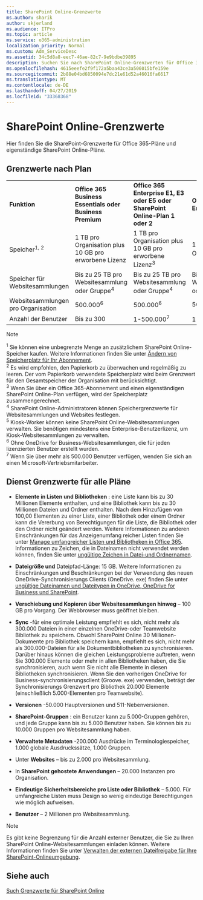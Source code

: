 ```yaml
---
title: SharePoint Online-Grenzwerte
ms.author: sharik
author: skjerland
ms.audience: ITPro
ms.topic: article
ms.service: o365-administration
localization_priority: Normal
ms.custom: Adm_ServiceDesc
ms.assetid: 34c5d8a8-eec7-46ae-82c7-9e9bdbe39895
description: Suchen Sie nach SharePoint Online-Grenzwerten für Office 365 Enterprise-Pläne und eigenständige Pläne.
ms.openlocfilehash: 4615eeefe2f9f172a5baa43ce3a506015bfe159e
ms.sourcegitcommit: 2b88e04bd6850094e7dc21e61d52a46016fa6617
ms.translationtype: MT
ms.contentlocale: de-DE
ms.lasthandoff: 04/27/2019
ms.locfileid: "33368368"
---
```

# <a name="sharepoint-online-limits"></a>SharePoint Online-Grenzwerte

Hier finden Sie die SharePoint-Grenzwerte für Office 365-Pläne und eigenständige SharePoint Online-Pläne.
  
## <a name="limits-by-plan"></a>Grenzwerte nach Plan

|||||
|:-----|:-----|:-----|:-----|
|**Funktion** <br/> |**Office 365 Business Essentials oder Business Premium** <br/> |**Office 365 Enterprise E1, E3 oder E5 oder SharePoint Online-Plan 1 oder 2** <br/> | **Office 365 Enterprise F1** <br/> |
|Speicher<sup>1, 2</sup> <br/> |1 TB pro Organisation plus 10 GB pro erworbene Lizenz  <br/> |1 TB pro Organisation plus 10 GB pro erworbene Lizenz<sup>3</sup> <br/> |1 TB pro Organisation <sup>3</sup> <br/> |
|Speicher für Websitesammlungen  <br/> |Bis zu 25 TB pro Websitesammlung oder Gruppe<sup>4</sup> <br/> |Bis zu 25 TB pro Websitesammlung oder Gruppe<sup>4</sup> <br/> |Bis zu 25 TB pro Websitesammlung oder Gruppe<sup>5</sup> <br/> |
|Websitesammlungen pro Organisation  <br/> |500.000<sup>6</sup> <br/> |500.000<sup>6</sup> <br/> |500.000<br/> |
|Anzahl der Benutzer  <br/> |Bis zu 300  <br/> |1-500.000<sup>7</sup> <br/> |1-500.000<sup>7</sup> <br/> |
   
> [!NOTE]
> <sup>1</sup> Sie können eine unbegrenzte Menge an zusätzlichem SharePoint Online-Speicher kaufen. Weitere Informationen finden Sie unter [Ändern von Speicherplatz für Ihr Abonnement](https://support.office.com/article/96EA3533-DE64-4B01-839A-C560875A662C). 
<br/><sup>2</sup> Es wird empfohlen, den Papierkorb zu überwachen und regelmäßig zu leeren. Der vom Papierkorb verwendete Speicherplatz wird beim Grenzwert für den Gesamtspeicher der Organisation mit berücksichtigt. 
<br/> <sup>3</sup> Wenn Sie über ein Office 365-Abonnement und einen eigenständigen SharePoint Online-Plan verfügen, wird der Speicherplatz zusammengerechnet. 
<br/><sup>4</sup> SharePoint Online-Administratoren können Speichergrenzwerte für Websitesammlungen und Websites festlegen.
<br/> <sup>5</sup> Kiosk-Worker können keine SharePoint Online-Websitesammlungen verwalten. Sie benötigen mindestens eine Enterprise-Benutzerlizenz, um Kiosk-Websitesammlungen zu verwalten. 
<br/> <sup>6</sup> Ohne OneDrive for Business-Websitesammlungen, die für jeden lizenzierten Benutzer erstellt wurden. 
<br/><sup>7</sup> Wenn Sie über mehr als 500.000 Benutzer verfügen, wenden Sie sich an einen Microsoft-Vertriebsmitarbeiter. 
  

  
## <a name="service-limits-for-all-plans"></a>Dienst Grenzwerte für alle Pläne

- **Elemente in Listen und Bibliotheken** : eine Liste kann bis zu 30 Millionen Elemente enthalten, und eine Bibliothek kann bis zu 30 Millionen Dateien und Ordner enthalten. Nach dem Hinzufügen von 100,00 Elementen zu einer Liste, einer Bibliothek oder einem Ordner kann die Vererbung von Berechtigungen für die Liste, die Bibliothek oder den Ordner nicht geändert werden. Weitere Informationen zu anderen Einschränkungen für das Anzeigenumfang reicher Listen finden Sie unter [Manage umfangreicher Listen und Bibliotheken in Office 365](https://support.office.com/article/b4038448-ec0e-49b7-b853-679d3d8fb784). Informationen zu Zeichen, die in Dateinamen nicht verwendet werden können, finden Sie unter [ungültige Zeichen in Datei-und Ordnernamen](https://support.office.com/article/64883a5d-228e-48f5-b3d2-eb39e07630fa).

- **Dateigröße und** Dateipfad-Länge: 15 GB. Weitere Informationen zu Einschränkungen und Beschränkungen bei der Verwendung des neuen OneDrive-Synchronisierungs Clients (OneDrive. exe) finden Sie unter [ungültige Dateinamen und Dateitypen in OneDrive, OneDrive for Business und SharePoint](https://support.office.com/article/64883a5d-228e-48f5-b3d2-eb39e07630fa).

- **Verschiebung und Kopieren über Websitesammlungen hinweg** – 100 GB pro Vorgang. Der Webbrowser muss geöffnet bleiben.

- **Sync** -für eine optimale Leistung empfiehlt es sich, nicht mehr als 300.000 Dateien in einer einzelnen OneDrive-oder Teamwebsite Bibliothek zu speichern. Obwohl SharePoint Online 30 Millionen-Dokumente pro Bibliothek speichern kann, empfiehlt es sich, nicht mehr als 300.000-Dateien für alle Dokumentbibliotheken zu synchronisieren. Darüber hinaus können die gleichen Leistungsprobleme auftreten, wenn Sie 300.000 Elemente oder mehr in allen Bibliotheken haben, die Sie synchronisieren, auch wenn Sie nicht alle Elemente in diesen Bibliotheken synchronisieren. Wenn Sie den vorherigen OneDrive for Business-synchronisierungsclient (Groove. exe) verwenden, beträgt der Synchronisierungs Grenzwert pro Bibliothek 20.000 Elemente (einschließlich 5.000-Elementen pro Teamwebsite).

- **Versionen** -50.000 Hauptversionen und 511-Nebenversionen.

- **SharePoint-Gruppen** : ein Benutzer kann zu 5.000-Gruppen gehören, und jede Gruppe kann bis zu 5.000 Benutzer haben. Sie können bis zu 10.000 Gruppen pro Websitesammlung haben.

- **Verwaltete Metadaten** -200.000 Ausdrücke im Terminologiespeicher, 1.000 globale Ausdruckssätze, 1.000 Gruppen.

- Unter **Websites** – bis zu 2.000 pro Websitesammlung.

- In **SharePoint gehostete Anwendungen** – 20.000 Instanzen pro Organisation.

- **Eindeutige Sicherheitsbereiche pro Liste oder Bibliothek** – 5.000. Für umfangreiche Listen muss Design so wenig eindeutige Berechtigungen wie möglich aufweisen.

- **Benutzer** – 2 Millionen pro Websitesammlung.

> [!NOTE]
> Es gibt keine Begrenzung für die Anzahl externer Benutzer, die Sie zu Ihren SharePoint Online-Websitesammlungen einladen können. Weitere Informationen finden Sie unter [Verwalten der externen Dateifreigabe für Ihre SharePoint-Onlineumgebung](/sharepoint/external-sharing-overview).

## <a name="see-also"></a>Siehe auch

[Such Grenzwerte für SharePoint Online](/sharepoint/search-limits)
